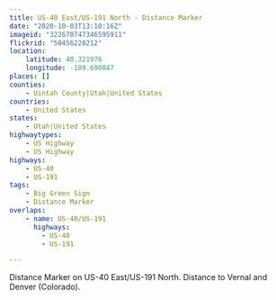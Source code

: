 ```yaml
---
title: US-40 East/US-191 North - Distance Marker
date: "2020-10-03T13:10:16Z"
imageid: "322670747346595911"
flickrid: "50456228212"
location:
    latitude: 40.321976
    longitude: -109.690847
places: []
counties:
    - Uintah County|Utah|United States
countries:
    - United States
states:
    - Utah|United States
highwaytypes:
    - US Highway
    - US Highway
highways:
    - US-40
    - US-191
tags:
    - Big Green Sign
    - Distance Marker
overlaps:
    - name: US-40/US-191
      highways:
        - US-40
        - US-191

---
```

Distance Marker on US-40 East/US-191 North.  Distance to Vernal and Denver (Colorado).